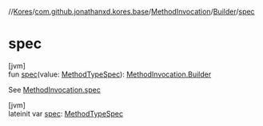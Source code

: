 //[Kores](../../../../index.md)/[com.github.jonathanxd.kores.base](../../index.md)/[MethodInvocation](../index.md)/[Builder](index.md)/[spec](spec.md)

# spec

[jvm]\
fun [spec](spec.md)(value: [MethodTypeSpec](../../../com.github.jonathanxd.kores.common/-method-type-spec/index.md)): [MethodInvocation.Builder](index.md)

See [MethodInvocation.spec](../spec.md)

[jvm]\
lateinit var [spec](spec.md): [MethodTypeSpec](../../../com.github.jonathanxd.kores.common/-method-type-spec/index.md)
